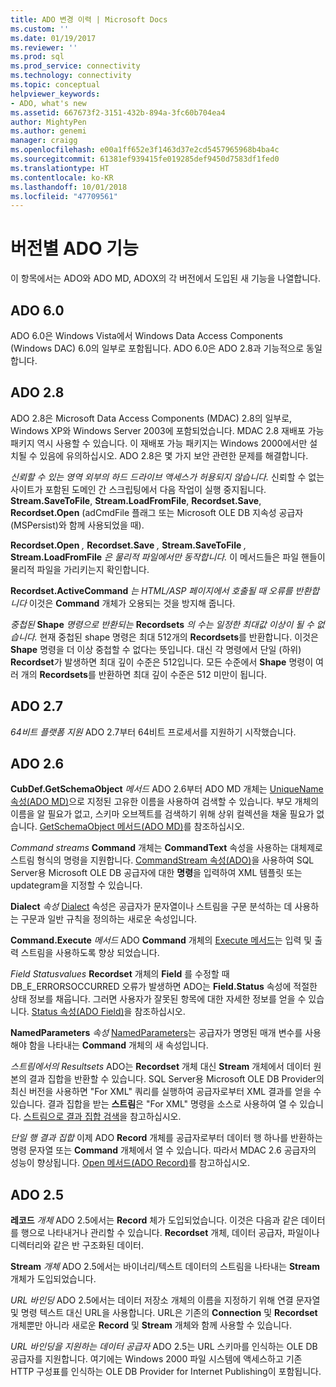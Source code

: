 ```yaml
---
title: ADO 변경 이력 | Microsoft Docs
ms.custom: ''
ms.date: 01/19/2017
ms.reviewer: ''
ms.prod: sql
ms.prod_service: connectivity
ms.technology: connectivity
ms.topic: conceptual
helpviewer_keywords:
- ADO, what's new
ms.assetid: 667673f2-3151-432b-894a-3fc60b704ea4
author: MightyPen
ms.author: genemi
manager: craigg
ms.openlocfilehash: e00a1ff652e3f1463d37e2cd5457965968b4ba4c
ms.sourcegitcommit: 61381ef939415fe019285def9450d7583df1fed0
ms.translationtype: HT
ms.contentlocale: ko-KR
ms.lasthandoff: 10/01/2018
ms.locfileid: "47709561"
---
```

# <a name="ado-features-for-each-release"></a>버전별 ADO 기능
이 항목에서는 ADO와 ADO MD, ADOX의 각 버전에서 도입된 새 기능을 나열합니다.

## <a name="ado-60"></a>ADO 6.0
 ADO 6.0은 Windows Vista에서 Windows Data Access Components (Windows DAC) 6.0의 일부로 포함됩니다. ADO 6.0은 ADO 2.8과 기능적으로 동일합니다.

## <a name="ado-28"></a>ADO 2.8
 ADO 2.8은 Microsoft Data Access Components (MDAC) 2.8의 일부로, Windows XP와 Windows Server 2003에 포함되었습니다. MDAC 2.8 재배포 가능 패키지 역시 사용할 수 있습니다. 이 재배포 가능 패키지는 Windows 2000에서만 설치될 수 있음에 유의하십시오. ADO 2.8은 몇 가지 보안 관련한 문제를 해결합니다.

 *신뢰할 수 있는 영역 외부의 하드 드라이브 액세스가 허용되지 않습니다.*
신뢰할 수 없는 사이트가 포함된 도메인 간 스크립팅에서 다음 작업이 실행 중지됩니다. **Stream.SaveToFile**, **Stream.LoadFromFile**, **Recordset.Save**, **Recordset.Open** (adCmdFile 플래그 또는 Microsoft OLE DB 지속성 공급자(MSPersist)와 함께 사용되었을 때).

 **Recordset.Open** *,* **Recordset.Save** *,* **Stream.SaveToFile** *,* **Stream.LoadFromFile** *은 물리적 파일에서만 동작합니다.*
이 메서드들은 파일 핸들이 물리적 파일을 가리키는지 확인합니다.

 **Recordset.ActiveCommand** *는 HTML/ASP 페이지에서 호출될 때 오류를 반환합니다*
이것은 **Command** 개체가 오용되는 것을 방지해 줍니다.

 *중첩된* **Shape** *명령으로 반환되는* **Recordsets** *의 수는 일정한 최대값 이상이 될 수 없습니다.*
현재 중첩된 shape 명령은 최대 512개의 **Recordsets**를 반환합니다. 이것은 **Shape** 명령을 더 이상 중첩할 수 없다는 뜻입니다. 대신 각 명령에서 단일 (하위) **Recordset**가 발생하면 최대 깊이 수준은 512입니다. 모든 수준에서 **Shape** 명령이 여러 개의 **Recordsets**를 반환하면 최대 깊이 수준은 512 미만이 됩니다.

## <a name="ado-27"></a>ADO 2.7
 *64비트 플랫폼 지원* ADO 2.7부터 64비트 프로세서를 지원하기 시작했습니다.

## <a name="ado-26"></a>ADO 2.6
 **CubDef.GetSchemaObject** *메서드* ADO 2.6부터 ADO MD 개체는 [UniqueName 속성(ADO MD)](../../ado/reference/ado-md-api/uniquename-property-ado-md.md)으로 지정된 고유한 이름을 사용하여 검색할 수 있습니다. 부모 개체의 이름을 알 필요가 없고, 스키마 오브젝트를 검색하기 위해 상위 컬렉션을 채울 필요가 없습니다. [GetSchemaObject 메서드(ADO MD)](../../ado/reference/ado-md-api/getschemaobject-method-ado-md.md)를 참조하십시오.

 *Command streams* **Command** 개체는 **CommandText** 속성을 사용하는 대체제로 스트림 형식의 명령을 지원합니다. [CommandStream 속성(ADO)](../../ado/reference/ado-api/commandstream-property-ado.md)을 사용하여 SQL Server용 Microsoft OLE DB 공급자에 대한 **명령**을 입력하여 XML 템플릿 또는 updategram을 지정할 수 있습니다.

 **Dialect** *속성* [Dialect](../../ado/reference/ado-api/dialect-property.md) 속성은 공급자가 문자열이나 스트림을 구문 분석하는 데 사용하는 구문과 일반 규칙을 정의하는 새로운 속성입니다.

 **Command.Execute** *메서드* ADO **Command** 개체의 [Execute 메서드](../../ado/reference/ado-api/execute-method-ado-command.md)는 입력 및 출력 스트림을 사용하도록 향상 되었습니다.

 *Field Statusvalues* **Recordset** 개체의 **Field** 를 수정할 때 DB_E_ERRORSOCCURRED 오류가 발생하면 ADO는 **Field.Status** 속성에 적절한 상태 정보를 채웁니다. 그러면 사용자가 잘못된 항목에 대한 자세한 정보를 얻을 수 있습니다. [Status 속성(ADO Field)](../../ado/reference/ado-api/status-property-ado-field.md)을 참조하십시오.

 **NamedParameters** *속성* [NamedParameters](../../ado/reference/ado-api/namedparameters-property-ado.md)는 공급자가 명명된 매개 변수를 사용해야 함을 나타내는 **Command** 개체의 새 속성입니다.

 *스트림에서의 Resultsets* ADO는 **Recordset** 개체 대신 **Stream** 개체에서 데이터 원본의 결과 집합을 반환할 수 있습니다. SQL Server용 Microsoft OLE DB Provider의 최신 버전을 사용하면 "For XML" 쿼리를 실행하여 공급자로부터 XML 결과를 얻을 수 있습니다. 결과 집합을 받는 **스트림**은 "For XML" 명령을 소스로 사용하여 열 수 있습니다. [스트림으로 결과 집합 검색](../../ado/guide/data/retrieving-resultsets-into-streams.md)을 참고하십시오.

 *단일 행 결과 집합* 이제 ADO **Record** 개체를 공급자로부터 데이터 행 하나를 반환하는 명령 문자열 또는 **Command** 개체에서 열 수 있습니다. 따라서 MDAC 2.6 공급자의 성능이 향상됩니다. [Open 메서드(ADO Record)](../../ado/reference/ado-api/open-method-ado-record.md)를 참고하십시오.

## <a name="ado-25"></a>ADO 2.5
 **레코드** *개체* ADO 2.5에서는 **Record** 체가 도입되었습니다. 이것은 다음과 같은 데이터를 행으로 나타내거나 관리할 수 있습니다. **Recordset** 개체, 데이터 공급자, 파일이나 디렉터리와 같은 반 구조화된 데이터.

 **Stream** *개체* ADO 2.5에서는 바이너리/텍스트 데이터의 스트림을 나타내는 **Stream** 개체가 도입되었습니다.

 *URL 바인딩* ADO 2.5에서는 데이터 저장소 개체의 이름을 지정하기 위해 연결 문자열 및 명령 텍스트 대신 URL을 사용합니다. URL은 기존의 **Connection** 및 **Recordset** 개체뿐만 아니라 새로운 **Record** 및 **Stream** 개체와 함께 사용할 수 있습니다.

 *URL 바인딩을 지원하는 데이터 공급자* ADO 2.5는 URL 스키마를 인식하는 OLE DB 공급자를 지원합니다. 여기에는 Windows 2000 파일 시스템에 액세스하고 기존 HTTP 구성표를 인식하는 OLE DB Provider for Internet Publishing이 포함됩니다.
